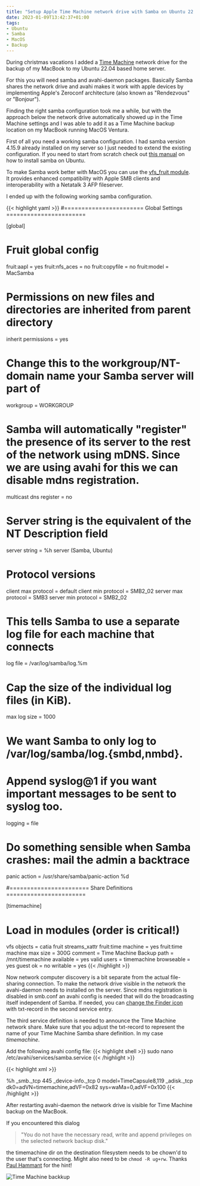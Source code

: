 ```yaml
---
title: "Setup Apple Time Machine network drive with Samba on Ubuntu 22.04"
date: 2023-01-09T13:42:37+01:00
tags:
- Ubuntu
- Samba
- MacOS
- Backup
---
```


During christmas vacations I added a [Time Machine](https://support.apple.com/HT201250) network drive for the backup of my MacBook to my Ubuntu 22.04 based home server.

For this you will need samba and avahi-daemon packages. Basically Samba shares the network drive and avahi makes it work with apple devices by implementing Apple's Zeroconf architecture (also known as "Rendezvous" or "Bonjour").

Finding the right samba configuration took me a while, but with the approach below the network drive automatically showed up in the Time Machine settings and I was able to add it as a Time Machine backup location on my MacBook running MacOS Ventura.

First of all you need a working samba configuration. I had samba version 4.15.9 already installed on my server so I just needed to extend the existing configuration. If you need to start from scratch check out [this manual](https://ubuntu.com/server/docs/samba-file-server) on how to install samba on Ubuntu.

To make Samba work better with MacOS you can use the [vfs_fruit module](https://www.samba.org/samba/docs/current/man-html/vfs_fruit.8.html). It provides enhanced compatibility with Apple SMB clients and interoperability with a Netatalk 3 AFP fileserver.

I ended up with the following working samba configuration.

{{< highlight yaml >}}
#======================= Global Settings =======================

[global]
# Fruit global config
  fruit:aapl = yes
  fruit:nfs_aces = no
  fruit:copyfile = no
  fruit:model = MacSamba

# Permissions on new files and directories are inherited from parent directory
   inherit permissions = yes

# Change this to the workgroup/NT-domain name your Samba server will part of
   workgroup = WORKGROUP
# Samba will automatically "register" the presence of its server to the rest of the network using mDNS. Since we are using avahi for this we can disable mdns registration.
   multicast dns register = no

# Server string is the equivalent of the NT Description field
   server string = %h server (Samba, Ubuntu)

# Protocol versions
  client max protocol = default
  client min protocol = SMB2_02
  server max protocol = SMB3
  server min protocol = SMB2_02

# This tells Samba to use a separate log file for each machine that connects
   log file = /var/log/samba/log.%m

# Cap the size of the individual log files (in KiB).
   max log size = 1000

# We want Samba to only log to /var/log/samba/log.{smbd,nmbd}.
# Append syslog@1 if you want important messages to be sent to syslog too.
   logging = file

# Do something sensible when Samba crashes: mail the admin a backtrace
   panic action = /usr/share/samba/panic-action %d

#======================= Share Definitions =======================

[timemachine]
  # Load in modules (order is critical!)
  vfs objects = catia fruit streams_xattr
  fruit:time machine = yes
  fruit:time machine max size = 300G
  comment = Time Machine Backup
  path = /mnt/timemachine
  available = yes
  valid users = timemachine
  browseable = yes
  guest ok = no
  writable = yes
{{< /highlight >}}

Now network computer discovery is a bit separate from the actual file-sharing connection.
To make the network drive visible in the network the avahi-daemon needs to installed on the server. Since mdns registration is disabled in smb.conf an avahi config is needed that will do the broadcasting itself independent of Samba. If needed, you can [change the Finder icon](https://simonwheatley.co.uk/2008/04/avahi-finder-icons/) with txt-record in the second service entry.

The third service definition is needed to announce the Time Machine network share. Make sure that you adjust the txt-record to represent the name of your Time Machine Samba share definition. In my case _timemachine_.

Add the following avahi config file:
{{< highlight shell >}}
sudo nano /etc/avahi/services/samba.service
{{< /highlight >}}

{{< highlight xml >}}
<?xml version="1.0" standalone='no'?>
<!DOCTYPE service-group SYSTEM "avahi-service.dtd">
<service-group>
  <name replace-wildcards="yes">%h</name>
  <service>
    <type>_smb._tcp</type>
    <port>445</port>
  </service>
  <service>
    <type>_device-info._tcp</type>
    <port>0</port>
    <txt-record>model=TimeCapsule8,119</txt-record>
  </service>
  <service>
    <type>_adisk._tcp</type>
    <txt-record>dk0=adVN=timemachine,adVF=0x82</txt-record>
    <txt-record>sys=waMa=0,adVF=0x100</txt-record>
  </service>
</service-group>
{{< /highlight >}}

After restarting avahi-daemon the network drive is visible for Time Machine backup on the MacBook.

If you encountered this dialog

> "You do not have the necessary read, write and append privileges on the selected network backup disk."

the timemachine dir on the destination filesystem needs to be chown'd to the user that's connecting. Might also need to be `chmod -R ug+rw`. Thanks [Paul Hammant](https://github.com/paul-hammant) for the hint!

![Time Machine backkup](/images/timemachine.png)
